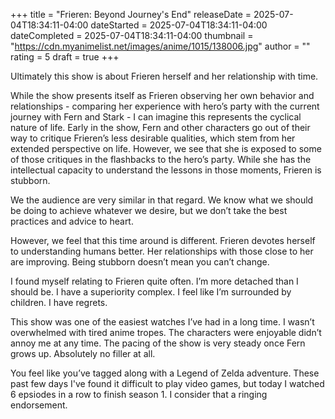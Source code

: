 +++
title = "Frieren: Beyond Journey's End"
releaseDate = 2025-07-04T18:34:11-04:00
dateStarted = 2025-07-04T18:34:11-04:00
dateCompleted = 2025-07-04T18:34:11-04:00
thumbnail = "https://cdn.myanimelist.net/images/anime/1015/138006.jpg"
author = ""
rating = 5
draft = true
+++

Ultimately this show is about Frieren herself and her relationship with time.

While the show presents itself as Frieren observing her own behavior and relationships - comparing her experience with hero’s party with the current journey with Fern and Stark - I can imagine this represents the cyclical nature of life. 
Early in the show, Fern and other characters go out of their way to critique Frieren’s less desirable qualities, which stem from her extended perspective on life.
However, we see that she is exposed to some of those critiques in the flashbacks to the hero’s party.
While she has the intellectual capacity to understand the lessons in those moments, Frieren is stubborn.

We the audience are very similar in that regard.
We know what we should be doing to achieve whatever we desire, but we don’t take the best practices and advice to heart.

However, we feel that this time around is different.
Frieren devotes herself to understanding humans better.
Her relationships with those close to her are improving.
Being stubborn doesn’t mean you can’t change.

I found myself relating to Frieren quite often.
I’m more detached than I should be.
I have a superiority complex.
I feel like I’m surrounded by children.
I have regrets.

This show was one of the easiest watches I’ve had in a long time.
I wasn’t overwhelmed with tired anime tropes.
The characters were enjoyable didn’t annoy me at any time.
The pacing of the show is very steady once Fern grows up.
Absolutely no filler at all.

You feel like you’ve tagged along with a Legend of Zelda adventure.
These past few days I've found it difficult to play video games, but today I watched 6 epsiodes in a row to finish season 1.
I consider that a ringing endorsement.
